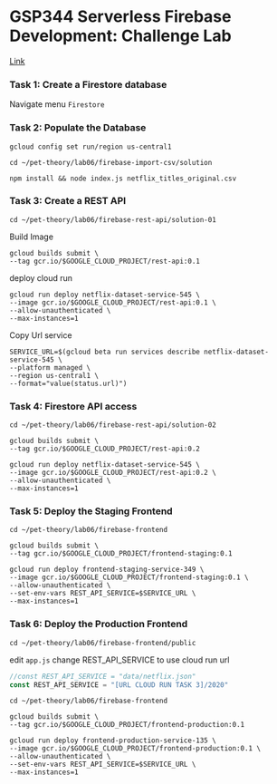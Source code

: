 # GSP344 Serverless Firebase Development: Challenge Lab
[Link](https://www.cloudskillsboost.google/focuses/14677)

### Task 1: Create a Firestore database
Navigate menu `Firestore`

### Task 2: Populate the Database
```shell
gcloud config set run/region us-central1
```
```shell
cd ~/pet-theory/lab06/firebase-import-csv/solution
```
```shell
npm install && node index.js netflix_titles_original.csv
```

### Task 3: Create a REST API
```shell
cd ~/pet-theory/lab06/firebase-rest-api/solution-01
```
Build Image
```shell
gcloud builds submit \
--tag gcr.io/$GOOGLE_CLOUD_PROJECT/rest-api:0.1
```
deploy cloud run
```shell
gcloud run deploy netflix-dataset-service-545 \
--image gcr.io/$GOOGLE_CLOUD_PROJECT/rest-api:0.1 \
--allow-unauthenticated \
--max-instances=1
```
Copy Url service
```shell
SERVICE_URL=$(gcloud beta run services describe netflix-dataset-service-545 \
--platform managed \
--region us-central1 \
--format="value(status.url)")
```

### Task 4: Firestore API access
```shell
cd ~/pet-theory/lab06/firebase-rest-api/solution-02

```
```shell
gcloud builds submit \
--tag gcr.io/$GOOGLE_CLOUD_PROJECT/rest-api:0.2
```
```shell
gcloud run deploy netflix-dataset-service-545 \
--image gcr.io/$GOOGLE_CLOUD_PROJECT/rest-api:0.2 \
--allow-unauthenticated \
--max-instances=1
```

### Task 5: Deploy the Staging Frontend
```shell
cd ~/pet-theory/lab06/firebase-frontend
```
```shell
gcloud builds submit \
--tag gcr.io/$GOOGLE_CLOUD_PROJECT/frontend-staging:0.1
```
```shell
gcloud run deploy frontend-staging-service-349 \
--image gcr.io/$GOOGLE_CLOUD_PROJECT/frontend-staging:0.1 \
--allow-unauthenticated \
--set-env-vars REST_API_SERVICE=$SERVICE_URL \
--max-instances=1
```
### Task 6: Deploy the Production Frontend

```shell
cd ~/pet-theory/lab06/firebase-frontend/public
```
edit `app.js` change REST_API_SERVICE to use cloud run url
```javascript
//const REST_API_SERVICE = "data/netflix.json"
const REST_API_SERVICE = "[URL CLOUD RUN TASK 3]/2020" 
```
```shell
cd ~/pet-theory/lab06/firebase-frontend
```
```shell
gcloud builds submit \
--tag gcr.io/$GOOGLE_CLOUD_PROJECT/frontend-production:0.1
```
```shell
gcloud run deploy frontend-production-service-135 \
--image gcr.io/$GOOGLE_CLOUD_PROJECT/frontend-production:0.1 \
--allow-unauthenticated \
--set-env-vars REST_API_SERVICE=$SERVICE_URL \
--max-instances=1
```